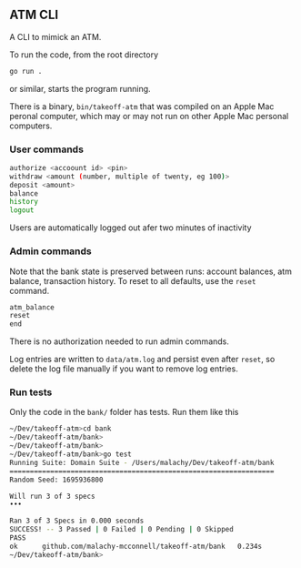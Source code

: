 ## ATM CLI

A CLI to mimick an ATM.

To run the code, from the root directory
```bash
go run .
```
or similar, starts the program running.

There is a binary, `bin/takeoff-atm` that was compiled on an Apple Mac peronal
computer, which may or may not run on other Apple Mac personal computers.


### User commands
```bash
authorize <accoount id> <pin>
withdraw <amount (number, multiple of twenty, eg 100)>
deposit <amount>
balance
history
logout
```
Users are automatically logged out afer two minutes of inactivity


### Admin commands
Note that the bank state is preserved between runs: account balances, atm balance, 
transaction history. To reset to all defaults, use the `reset` command.
```bash
atm_balance
reset
end
```
There is no authorization needed to run admin commands.

Log entries are written to `data/atm.log` and persist even after `reset`, 
so delete the log file manually if you want to remove log entries.


### Run tests

Only the code in the `bank/` folder has tests. Run them like this

```bash
~/Dev/takeoff-atm>cd bank 
~/Dev/takeoff-atm/bank>
~/Dev/takeoff-atm/bank>
~/Dev/takeoff-atm/bank>go test
Running Suite: Domain Suite - /Users/malachy/Dev/takeoff-atm/bank
=================================================================
Random Seed: 1695936800

Will run 3 of 3 specs
•••

Ran 3 of 3 Specs in 0.000 seconds
SUCCESS! -- 3 Passed | 0 Failed | 0 Pending | 0 Skipped
PASS
ok  	github.com/malachy-mcconnell/takeoff-atm/bank	0.234s
~/Dev/takeoff-atm/bank>
```